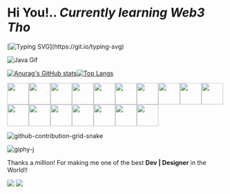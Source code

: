 # Hi You!.. *Currently learning Web3 Tho*

[![Typing SVG](https://readme-typing-svg.demolab.com?font=Noto+Sans+Japanese&weight=900&size=35&pause=1000&color=8FF700&width=600&height=76&lines=Hi%2C+I'm+Redeem+Grimm...;A+Rare+Breed+Of+A+Human+Specie!)](https://git.io/typing-svg)

![Java Gif](https://user-images.githubusercontent.com/45304978/197178414-391a5285-2ea4-46ed-b6d9-58dfd9789fd1.gif)





[![Anurag's GitHub stats](https://github-readme-stats.vercel.app/api?username=Redeem-Grimm-Satoshi&show_icons=true&theme=radical)](https://github.com/anuraghazra/github-readme-stats)[![Top Langs](https://github-readme-stats.vercel.app/api/top-langs/?username=Redeem-Grimm-Satoshi&theme=radical&show_icons=true&langs_count=10&layout=compact)](https://github.com/anuraghazra/github-readme-stats)

<img height=50 src="https://cdn.jsdelivr.net/gh/devicons/devicon/icons/python/python-original.svg"/><img height=50 src="https://cdn.jsdelivr.net/gh/devicons/devicon/icons/java/java-original.svg"/><img height=50 src="https://cdn.jsdelivr.net/gh/devicons/devicon/icons/html5/html5-original.svg" /><img height=50 src="https://cdn.jsdelivr.net/gh/devicons/devicon/icons/css3/css3-original.svg" /><img height=50 src="https://cdn.jsdelivr.net/gh/devicons/devicon/icons/git/git-plain.svg"/><img height=50 src="https://cdn.jsdelivr.net/gh/devicons/devicon/icons/github/github-original.svg"/><img height=50 src="https://cdn.jsdelivr.net/gh/devicons/devicon/icons/androidstudio/androidstudio-original.svg" /><img height=50 src="https://cdn.jsdelivr.net/gh/devicons/devicon/icons/android/android-original.svg" /><img height=50 src="https://cdn.jsdelivr.net/gh/devicons/devicon/icons/julia/julia-original.svg" /><img height=50 src="https://cdn.jsdelivr.net/gh/devicons/devicon/icons/photoshop/photoshop-plain.svg" /><img height=50 src="https://cdn.jsdelivr.net/gh/devicons/devicon/icons/illustrator/illustrator-plain.svg" /><img height=50 src="https://cdn.jsdelivr.net/gh/devicons/devicon/icons/xd/xd-plain.svg" /><img height=50 src="https://cdn.jsdelivr.net/gh/devicons/devicon/icons/spring/spring-original.svg" /><img height=50 src="https://cdn.jsdelivr.net/gh/devicons/devicon/icons/jenkins/jenkins-original.svg" /><img height=50 src="https://cdn.jsdelivr.net/gh/devicons/devicon/icons/mysql/mysql-original.svg" /><img height=50 src="https://cdn.jsdelivr.net/gh/devicons/devicon/icons/c/c-original.svg" /><img height=50 src="https://cdn.jsdelivr.net/gh/devicons/devicon/icons/oracle/oracle-original.svg" />

![github-contribution-grid-snake](https://user-images.githubusercontent.com/45304978/213288910-23a77df1-6b51-4d58-9d9b-374cad969757.svg)


![giphy-j](https://user-images.githubusercontent.com/45304978/213820509-d12c9d6a-7073-49d6-a26c-3f2f9e9afa8b.gif) <div>Thanks a million! For making me one of the best **Dev | Designer** in the World!!</div>

[![](https://img.shields.io/badge/linkedin-%230077B5.svg?style=for-the-badge&logo=linkedin)](https://www.linkedin.com/in/redeem-grimm-913805172/)
![](https://komarev.com/ghpvc/?username=Redeem-Grimm-Satoshi&color=red)




<!---
Redeem-Grimm-Satoshi/Redeem-Grimm-Satoshi is a ✨ special ✨ repository because its `README.md` (this file) appears on your GitHub profile.
You can click the Preview link to take a look at your changes.
--->
